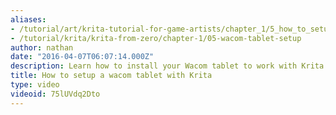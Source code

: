 ```yaml
---
aliases:
- /tutorial/art/krita-tutorial-for-game-artists/chapter_1/5_how_to_setup_a_wacom_tablet_with_krita
- /tutorial/krita/krita-from-zero/chapter-1/05-wacom-tablet-setup
author: nathan
date: "2016-04-07T06:07:14.000Z"
description: Learn how to install your Wacom tablet to work with Krita.
title: How to setup a wacom tablet with Krita
type: video
videoid: 75lUVdq2Dto
---
```

